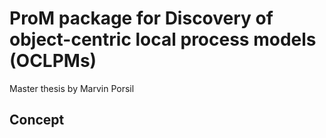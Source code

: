 # ProM package for Discovery of object-centric local process models (OCLPMs)
Master thesis by Marvin Porsil



## Concept